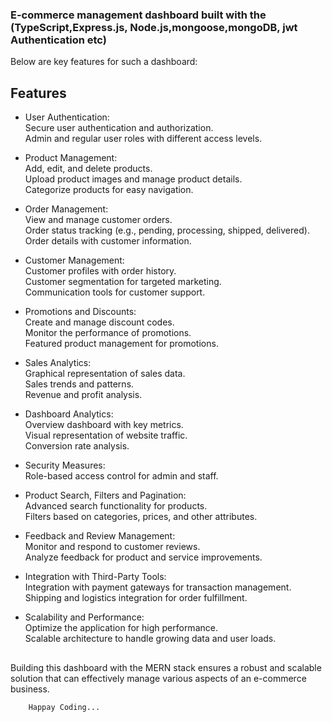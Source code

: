 ### E-commerce management dashboard built with the (TypeScript,Express.js, Node.js,mongoose,mongoDB, jwt Authentication etc)

Below are key features for such a dashboard:

## Features

- User Authentication:  
   Secure user authentication and authorization.  
   Admin and regular user roles with different access levels.
- Product Management:  
   Add, edit, and delete products.  
   Upload product images and manage product details.  
   Categorize products for easy navigation.
- Order Management:  
   View and manage customer orders.  
   Order status tracking (e.g., pending, processing, shipped, delivered).  
   Order details with customer information.
- Customer Management:  
   Customer profiles with order history.  
   Customer segmentation for targeted marketing.  
   Communication tools for customer support.
- Promotions and Discounts:  
   Create and manage discount codes.  
   Monitor the performance of promotions.  
   Featured product management for promotions.

- Sales Analytics:  
   Graphical representation of sales data.  
   Sales trends and patterns.  
   Revenue and profit analysis.

- Dashboard Analytics:  
   Overview dashboard with key metrics.  
   Visual representation of website traffic.  
   Conversion rate analysis.
- Security Measures:  
   Role-based access control for admin and staff.

- Product Search, Filters and Pagination:  
   Advanced search functionality for products.  
   Filters based on categories, prices, and other attributes.

- Feedback and Review Management:  
   Monitor and respond to customer reviews.  
   Analyze feedback for product and service improvements.

- Integration with Third-Party Tools:  
   Integration with payment gateways for transaction management.  
   Shipping and logistics integration for order fulfillment.
- Scalability and Performance:  
   Optimize the application for high performance.  
   Scalable architecture to handle growing data and user loads.

##

Building this dashboard with the MERN stack ensures a robust and scalable solution that can effectively manage various aspects of an e-commerce business.

        Happay Coding...
